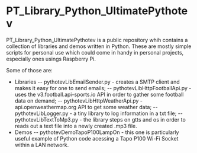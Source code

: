 # PT_Library_Python_UltimatePythotev
PT_Library_Python_UltimatePythotev is a public repository whih contains a collection of libraries and demos written in Python.
These are mostly simple scripts for personal use which could come in handy in personal projects, especially ones usings Raspberry Pi.

Some of those are:
- Libraries
-- pythotevLibEmailSender.py - creates a SMTP client and makes it easy for one to send emails;
-- pythotevLibHttpFootballApi.py - uses the v3.football.api-sports.io API in order to gather some football data on demand;
-- pythotevLibHttpWeatherApi.py - api.openweathermap.org API to get some weather data;
-- pythotevLibLogger.py - a tiny library to log information in a txt file;
-- pythotevLibTextToMp3.py - the library steps on gtts and os in order to reads out a text file into a newly created .mp3 file.
- Demos
-- pythotevDemoTapoP100LampOn - this one is particularly useful example of Python code acessing a Tapo P100 Wi-Fi Socket within a LAN network.